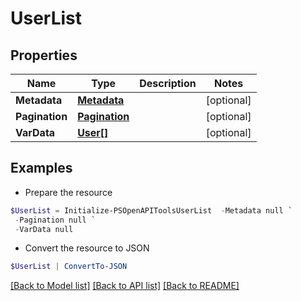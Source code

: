 # UserList
## Properties

Name | Type | Description | Notes
------------ | ------------- | ------------- | -------------
**Metadata** | [**Metadata**](Metadata.md) |  | [optional] 
**Pagination** | [**Pagination**](Pagination.md) |  | [optional] 
**VarData** | [**User[]**](User.md) |  | [optional] 

## Examples

- Prepare the resource
```powershell
$UserList = Initialize-PSOpenAPIToolsUserList  -Metadata null `
 -Pagination null `
 -VarData null
```

- Convert the resource to JSON
```powershell
$UserList | ConvertTo-JSON
```

[[Back to Model list]](../README.md#documentation-for-models) [[Back to API list]](../README.md#documentation-for-api-endpoints) [[Back to README]](../README.md)

